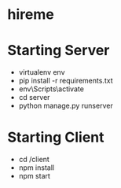 # hireme

# Starting Server

- virtualenv env
- pip install -r requirements.txt
- env\Scripts\activate
- cd server
- python manage.py runserver

# Starting Client

- cd  /client
- npm install
- npm start


